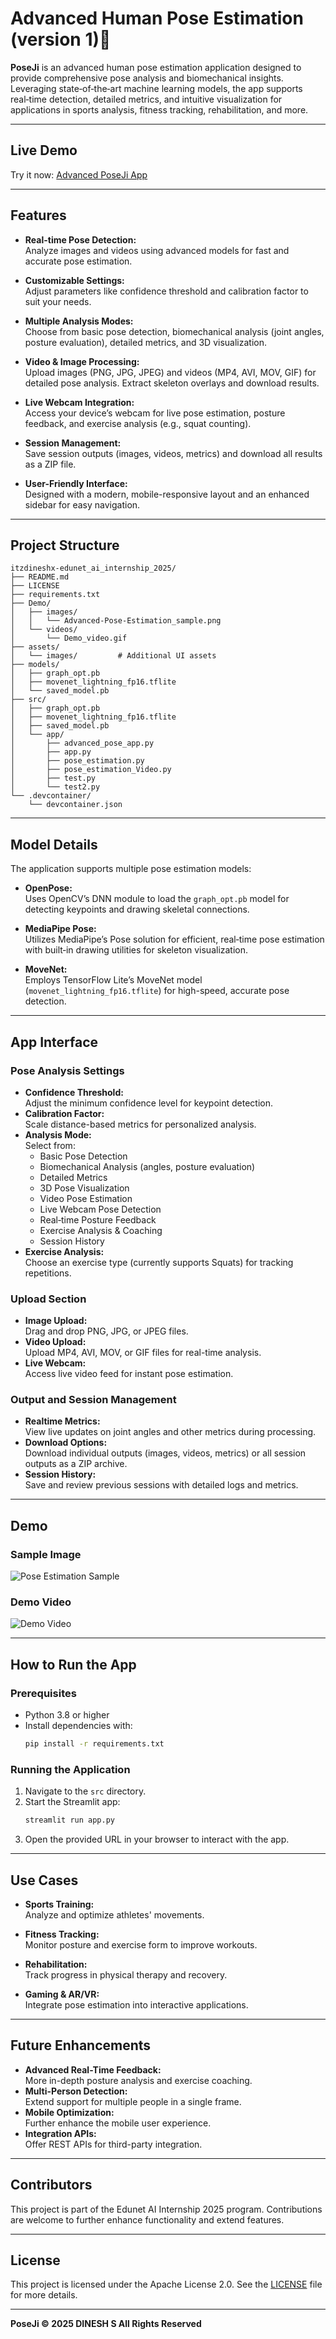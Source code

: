 # Advanced Human Pose Estimation (version 1)🤖

**PoseJi** is an advanced human pose estimation application designed to provide comprehensive pose analysis and biomechanical insights. Leveraging state‐of‐the‐art machine learning models, the app supports real‑time detection, detailed metrics, and intuitive visualization for applications in sports analysis, fitness tracking, rehabilitation, and more.

---

## Live Demo

Try it now: [Advanced PoseJi App](https://advanced-humanpose-estimation.streamlit.app/)

---

## Features

- **Real-time Pose Detection:**  
  Analyze images and videos using advanced models for fast and accurate pose estimation.

- **Customizable Settings:**  
  Adjust parameters like confidence threshold and calibration factor to suit your needs.

- **Multiple Analysis Modes:**  
  Choose from basic pose detection, biomechanical analysis (joint angles, posture evaluation), detailed metrics, and 3D visualization.

- **Video & Image Processing:**  
  Upload images (PNG, JPG, JPEG) and videos (MP4, AVI, MOV, GIF) for detailed pose analysis. Extract skeleton overlays and download results.

- **Live Webcam Integration:**  
  Access your device’s webcam for live pose estimation, posture feedback, and exercise analysis (e.g., squat counting).

- **Session Management:**  
  Save session outputs (images, videos, metrics) and download all results as a ZIP file.

- **User-Friendly Interface:**  
  Designed with a modern, mobile-responsive layout and an enhanced sidebar for easy navigation.

---

## Project Structure

```plaintext
itzdineshx-edunet_ai_internship_2025/
├── README.md
├── LICENSE
├── requirements.txt
├── Demo/
│   ├── images/
│   │   └── Advanced-Pose-Estimation_sample.png
│   └── videos/
│       └── Demo_video.gif
├── assets/
│   └── images/         # Additional UI assets
├── models/
│   ├── graph_opt.pb
│   ├── movenet_lightning_fp16.tflite
│   └── saved_model.pb
├── src/
│   ├── graph_opt.pb
│   ├── movenet_lightning_fp16.tflite
│   ├── saved_model.pb
│   └── app/
│       ├── advanced_pose_app.py
│       ├── app.py
│       ├── pose_estimation.py
│       ├── pose_estimation_Video.py
│       ├── test.py
│       └── test2.py
└── .devcontainer/
    └── devcontainer.json
```

---

## Model Details

The application supports multiple pose estimation models:

- **OpenPose:**  
  Uses OpenCV’s DNN module to load the `graph_opt.pb` model for detecting keypoints and drawing skeletal connections.

- **MediaPipe Pose:**  
  Utilizes MediaPipe’s Pose solution for efficient, real‑time pose estimation with built‑in drawing utilities for skeleton visualization.

- **MoveNet:**  
  Employs TensorFlow Lite’s MoveNet model (`movenet_lightning_fp16.tflite`) for high-speed, accurate pose detection.

---

## App Interface

### Pose Analysis Settings
- **Confidence Threshold:**  
  Adjust the minimum confidence level for keypoint detection.
- **Calibration Factor:**  
  Scale distance-based metrics for personalized analysis.
- **Analysis Mode:**  
  Select from:
  - Basic Pose Detection
  - Biomechanical Analysis (angles, posture evaluation)
  - Detailed Metrics
  - 3D Pose Visualization
  - Video Pose Estimation
  - Live Webcam Pose Detection
  - Real‑time Posture Feedback
  - Exercise Analysis & Coaching
  - Session History
- **Exercise Analysis:**  
  Choose an exercise type (currently supports Squats) for tracking repetitions.

### Upload Section
- **Image Upload:**  
  Drag and drop PNG, JPG, or JPEG files.
- **Video Upload:**  
  Upload MP4, AVI, MOV, or GIF files for real-time analysis.
- **Live Webcam:**  
  Access live video feed for instant pose estimation.

### Output and Session Management
- **Realtime Metrics:**  
  View live updates on joint angles and other metrics during processing.
- **Download Options:**  
  Download individual outputs (images, videos, metrics) or all session outputs as a ZIP archive.
- **Session History:**  
  Save and review previous sessions with detailed logs and metrics.

---

## Demo

### Sample Image
![Pose Estimation Sample](Demo/images/Advanced-Pose-Estimation_sample.png)

### Demo Video
![Demo Video](Demo/videos/Demo_video.gif)

---

## How to Run the App

### Prerequisites
- Python 3.8 or higher
- Install dependencies with:
  ```bash
  pip install -r requirements.txt
  ```

### Running the Application
1. Navigate to the `src` directory.
2. Start the Streamlit app:
   ```bash
   streamlit run app.py
   ```
3. Open the provided URL in your browser to interact with the app.

---

## Use Cases

- **Sports Training:**  
  Analyze and optimize athletes' movements.

- **Fitness Tracking:**  
  Monitor posture and exercise form to improve workouts.

- **Rehabilitation:**  
  Track progress in physical therapy and recovery.

- **Gaming & AR/VR:**  
  Integrate pose estimation into interactive applications.

---

## Future Enhancements

- **Advanced Real-Time Feedback:**  
  More in-depth posture analysis and exercise coaching.
- **Multi-Person Detection:**  
  Extend support for multiple people in a single frame.
- **Mobile Optimization:**  
  Further enhance the mobile user experience.
- **Integration APIs:**  
  Offer REST APIs for third-party integration.

---

## Contributors

This project is part of the Edunet AI Internship 2025 program. Contributions are welcome to further enhance functionality and extend features.

---

## License

This project is licensed under the Apache License 2.0. See the [LICENSE](LICENSE) file for more details.

---

**PoseJi © 2025 DINESH S All Rights Reserved**
